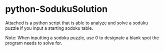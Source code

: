 # python-SodukuSolution
Attached is a python script that is able to analyze and solve a soduku puzzle if you input a starting sodoku table.

Note: When inputting a sodoku puzzle, use 0 to designate a blank spot the program needs to solve for. 
